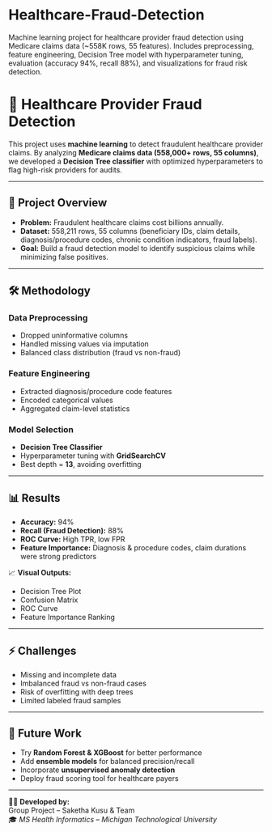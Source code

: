 # Healthcare-Fraud-Detection
Machine learning project for healthcare provider fraud detection using Medicare claims data (~558K rows, 55 features). Includes preprocessing, feature engineering, Decision Tree model with hyperparameter tuning, evaluation (accuracy 94%, recall 88%), and visualizations for fraud risk detection.
# 🏥 Healthcare Provider Fraud Detection  

This project uses **machine learning** to detect fraudulent healthcare provider claims. By analyzing **Medicare claims data (558,000+ rows, 55 columns)**, we developed a **Decision Tree classifier** with optimized hyperparameters to flag high-risk providers for audits.  

---

## 📌 Project Overview  
- **Problem:** Fraudulent healthcare claims cost billions annually.  
- **Dataset:** 558,211 rows, 55 columns (beneficiary IDs, claim details, diagnosis/procedure codes, chronic condition indicators, fraud labels).  
- **Goal:** Build a fraud detection model to identify suspicious claims while minimizing false positives.  

---

## 🛠️ Methodology  

### Data Preprocessing  
- Dropped uninformative columns  
- Handled missing values via imputation  
- Balanced class distribution (fraud vs non-fraud)  

### Feature Engineering  
- Extracted diagnosis/procedure code features  
- Encoded categorical values  
- Aggregated claim-level statistics  

### Model Selection  
- **Decision Tree Classifier**  
- Hyperparameter tuning with **GridSearchCV**  
- Best depth = **13**, avoiding overfitting  

---

## 📊 Results  

- **Accuracy:** 94%  
- **Recall (Fraud Detection):** 88%  
- **ROC Curve:** High TPR, low FPR  
- **Feature Importance:** Diagnosis & procedure codes, claim durations were strong predictors  

📈 **Visual Outputs:**  
- Decision Tree Plot  
- Confusion Matrix  
- ROC Curve  
- Feature Importance Ranking  

---

## ⚡ Challenges  
- Missing and incomplete data  
- Imbalanced fraud vs non-fraud cases  
- Risk of overfitting with deep trees  
- Limited labeled fraud samples  

---

## 🔮 Future Work  
- Try **Random Forest & XGBoost** for better performance  
- Add **ensemble models** for balanced precision/recall  
- Incorporate **unsupervised anomaly detection**  
- Deploy fraud scoring tool for healthcare payers  

---

👩‍💻 **Developed by:**  
Group Project – Saketha Kusu & Team  
🎓 *MS Health Informatics – Michigan Technological University*  

